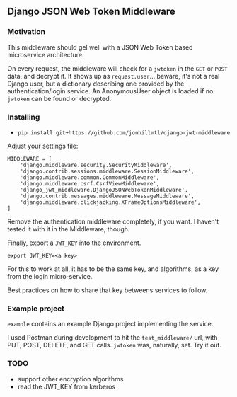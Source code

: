 ## Django JSON Web Token Middleware

### Motivation

This middleware should gel well with a JSON Web Token based microservice architecture.

On every request, the middleware will check for a `jwtoken` in the `GET` or `POST` data,
and decrypt it. It shows up as `request.user`... beware, it's not a real Django user, but
a dictionary describing one provided by the authentication/login service. An AnonymousUser object
is loaded if no `jwtoken` can be found or decrypted.

### Installing

- `pip install git+https://github.com/jonhillmtl/django-jwt-middleware`

Adjust your settings file:

```
MIDDLEWARE = [
    'django.middleware.security.SecurityMiddleware',
    'django.contrib.sessions.middleware.SessionMiddleware',
    'django.middleware.common.CommonMiddleware',
    'django.middleware.csrf.CsrfViewMiddleware',
    'django_jwt_middleware.DjangoJSONWebTokenMiddleware',
    'django.contrib.messages.middleware.MessageMiddleware',
    'django.middleware.clickjacking.XFrameOptionsMiddleware',
]
```

Remove the authentication middleware completely, if you want. I haven't tested it with it in the Middleware, though.

Finally, export a `JWT_KEY` into the environment.

`export JWT_KEY=<a key>`
    
For this to work at all, it has to be the same key, and algorithms, as a key from the login micro-service.

Best practices on how to share that key betweens services to follow.

### Example project

`example` contains an example Django project implementing the service.

I used Postman during development to hit the `test_middleware/` url, with PUT, POST, DELETE, and GET calls. `jwtoken` was, naturally, set. Try it out.

### TODO

- support other encryption algorithms
- read the JWT_KEY from kerberos
